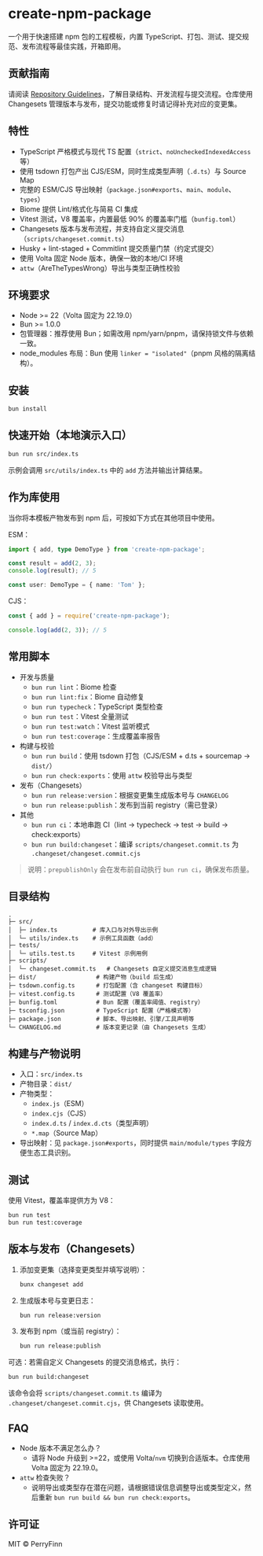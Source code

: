 # create-npm-package

一个用于快速搭建 npm 包的工程模板，内置 TypeScript、打包、测试、提交规范、发布流程等最佳实践，开箱即用。

## 贡献指南

请阅读 [Repository Guidelines](AGENTS.md)，了解目录结构、开发流程与提交流程。仓库使用 Changesets 管理版本与发布，提交功能或修复时请记得补充对应的变更集。

## 特性

- TypeScript 严格模式与现代 TS 配置（`strict`、`noUncheckedIndexedAccess` 等）
- 使用 tsdown 打包产出 CJS/ESM，同时生成类型声明（`.d.ts`）与 Source Map
- 完整的 ESM/CJS 导出映射（`package.json#exports`、`main`、`module`、`types`）
- Biome 提供 Lint/格式化与简易 CI 集成
- Vitest 测试，V8 覆盖率，内置最低 90% 的覆盖率门槛（`bunfig.toml`）
- Changesets 版本与发布流程，并支持自定义提交消息（`scripts/changeset.commit.ts`）
- Husky + lint-staged + Commitlint 提交质量门禁（约定式提交）
- 使用 Volta 固定 Node 版本，确保一致的本地/CI 环境
- `attw`（AreTheTypesWrong）导出与类型正确性校验

## 环境要求

- Node >= 22（Volta 固定为 22.19.0）
- Bun >= 1.0.0
- 包管理器：推荐使用 Bun；如需改用 npm/yarn/pnpm，请保持锁文件与依赖一致。
- node_modules 布局：Bun 使用 `linker = "isolated"`（pnpm 风格的隔离结构）。

## 安装

```bash
bun install
```

## 快速开始（本地演示入口）

```bash
bun run src/index.ts
```

示例会调用 `src/utils/index.ts` 中的 `add` 方法并输出计算结果。

## 作为库使用

当你将本模板产物发布到 npm 后，可按如下方式在其他项目中使用。

ESM：

```ts
import { add, type DemoType } from 'create-npm-package';

const result = add(2, 3);
console.log(result); // 5

const user: DemoType = { name: 'Tom' };
```

CJS：

```js
const { add } = require('create-npm-package');

console.log(add(2, 3)); // 5
```

## 常用脚本

- 开发与质量
  - `bun run lint`：Biome 检查
  - `bun run lint:fix`：Biome 自动修复
  - `bun run typecheck`：TypeScript 类型检查
  - `bun run test`：Vitest 全量测试
  - `bun run test:watch`：Vitest 监听模式
  - `bun run test:coverage`：生成覆盖率报告
- 构建与校验
  - `bun run build`：使用 tsdown 打包（CJS/ESM + d.ts + sourcemap → `dist/`）
  - `bun run check:exports`：使用 `attw` 校验导出与类型
- 发布（Changesets）
  - `bun run release:version`：根据变更集生成版本号与 `CHANGELOG`
  - `bun run release:publish`：发布到当前 registry（需已登录）
- 其他
  - `bun run ci`：本地串跑 CI（lint → typecheck → test → build → check:exports）
  - `bun run build:changeset`：编译 `scripts/changeset.commit.ts` 为 `.changeset/changeset.commit.cjs`

> 说明：`prepublishOnly` 会在发布前自动执行 `bun run ci`，确保发布质量。

## 目录结构

```text
.
├─ src/
│  ├─ index.ts          # 库入口与对外导出示例
│  └─ utils/index.ts    # 示例工具函数（add）
├─ tests/
│  └─ utils.test.ts     # Vitest 示例用例
├─ scripts/
│  └─ changeset.commit.ts   # Changesets 自定义提交消息生成逻辑
├─ dist/                 # 构建产物（build 后生成）
├─ tsdown.config.ts      # 打包配置（含 changeset 构建目标）
├─ vitest.config.ts      # 测试配置（V8 覆盖率）
├─ bunfig.toml           # Bun 配置（覆盖率阈值、registry）
├─ tsconfig.json         # TypeScript 配置（严格模式等）
├─ package.json          # 脚本、导出映射、引擎/工具声明等
└─ CHANGELOG.md          # 版本变更记录（由 Changesets 生成）
```

## 构建与产物说明

- 入口：`src/index.ts`
- 产物目录：`dist/`
- 产物类型：
  - `index.js`（ESM）
  - `index.cjs`（CJS）
  - `index.d.ts` / `index.d.cts`（类型声明）
  - `*.map`（Source Map）
- 导出映射：见 `package.json#exports`，同时提供 `main/module/types` 字段方便生态工具识别。

## 测试

使用 Vitest，覆盖率提供方为 V8：

```bash
bun run test
bun run test:coverage
```

## 版本与发布（Changesets）

1. 添加变更集（选择变更类型并填写说明）：

   ```bash
   bunx changeset add
   ```

2. 生成版本号与变更日志：

   ```bash
   bun run release:version
   ```

3. 发布到 npm（或当前 registry）：

   ```bash
   bun run release:publish
   ```

可选：若需自定义 Changesets 的提交消息格式，执行：

```bash
bun run build:changeset
```

该命令会将 `scripts/changeset.commit.ts` 编译为 `.changeset/changeset.commit.cjs`，供 Changesets 读取使用。

## FAQ

- Node 版本不满足怎么办？
  - 请将 Node 升级到 >=22，或使用 Volta/`nvm` 切换到合适版本。仓库使用 Volta 固定为 22.19.0。
- `attw` 检查失败？
  - 说明导出或类型存在潜在问题，请根据错误信息调整导出或类型定义，然后重新 `bun run build && bun run check:exports`。

## 许可证

MIT © PerryFinn
